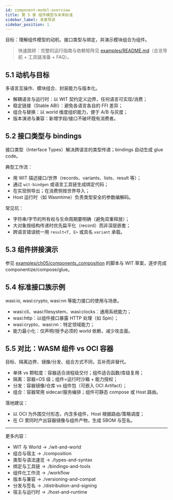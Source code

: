 ```yaml
---
id: component-model-overview
title: 第 5 章 组件模型与未来标准
sidebar_label: 本章导读
sidebar_position: 1
---
```


目标：理解组件模型的动机、接口类型与绑定，并演示模块组合为组件。

> 快速跳转：完整的运行指南与依赖矩阵见 [examples/README.md](https://github.com/Thneoly/beyond-wasm/blob/main/examples/README.md)（总览导航 + 工具链准备 + FAQ）。

## 5.1 动机与目标

多语言互操作、模块组合、封装能力与版本化。

- 解耦语言与运行时：以 WIT 契约定义边界，任何语言可实现/消费；
- 稳定链接（Stable ABI）：避免各语言各自的 FFI 差异；
- 组合与替换：以 world 维度组织能力，便于 A/B 与灰度；
- 版本演进与兼容：新增字段/接口不破坏既有消费者。

## 5.2 接口类型与 bindings

接口类型（Interface Types）解决跨语言的类型传递；bindings 自动生成 glue code。

典型工作流：
- 用 WIT 描述接口/世界（records、variants、lists、result 等）；
- 通过 `wit-bindgen` 或语言工具链生成绑定代码；
- 在实现侧导出；在消费侧按世界导入；
- Host 运行时（如 Wasmtime）负责类型安全的参数编解码。

常见坑：
- 字符串/字节的所有权与生命周期要明确（避免双重释放）；
- 大对象按结构传递时优先扁平化（record）而非深层嵌套；
- 跨语言错误统一用 `result<T, E>` 或具名 `variant` 承载。

## 5.3 组件拼接演示

参见 [examples/ch05/components_composition](https://github.com/Thneoly/beyond-wasm/tree/main/examples/ch05/components_composition) 的脚本与 WIT 草案，逐步完成 componentize/compose/glue。

## 5.4 标准接口族示例

wasi:io, wasi:crypto, wasi:nn 等能力接口的使用与场景。

- wasi:cli、wasi:filesystem、wasi:clocks：通用系统能力；
- wasi:http：以组件接口暴露 HTTP 处理（如 Spin）；
- wasi:crypto、wasi:nn：特定领域能力；
- 能力最小化：仅声明/授予必须的 world 依赖，减少攻击面。

## 5.5 对比：WASM 组件 vs OCI 容器

目标、隔离边界、镜像/分发、组合方式不同，互补而非替代。

- 单体 vs 颗粒度：容器适合进程级交付；组件适合函数/库级复用；
- 隔离：容器=OS 级；组件=运行时沙箱 + 能力授权；
- 分发：容器镜像/仓库 vs 组件包（可嵌入 OCI Artifact）；
- 组合：容器常用 sidecar/服务编排；组件可静态 compose 或 Host 路由。

落地建议：
- 以 OCI 为外围交付形态，内含多组件，Host 根据路由/策略调度；
- 在 CI 里同时产出容器镜像与组件产物，生成 SBOM 与签名。

---

更多内容：
- WIT 与 World → ./wit-and-world
- 组合与宿主 → ./composition
- 类型与语法速览 → ./types-and-syntax
 - 绑定与工具链 → ./bindings-and-tools
 - 组件化工作流 → ./workflow
 - 版本与兼容 → ./versioning-and-compat
 - 分发与签名 → ./distribution-and-signing
 - 宿主与运行时 → ./host-and-runtime